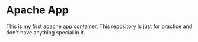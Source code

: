 # Apache App

This is my first apache app container. This repository is just for practice and don't have anything special in it.
